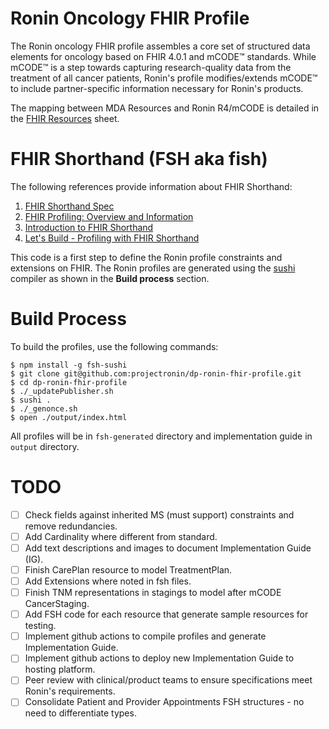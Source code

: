 # Ronin Oncology FHIR Profile
The Ronin oncology FHIR profile assembles a core set of structured data elements for oncology based on FHIR 4.0.1 and mCODE™ standards.  While mCODE™ is a step towards capturing research-quality data from the treatment of all cancer patients, Ronin's profile modifies/extends mCODE™ to include partner-specific information necessary for Ronin's products.

The mapping between MDA Resources and Ronin R4/mCODE is detailed in the [FHIR Resources](https://docs.google.com/spreadsheets/d/1qSqmaAK_GaDUUZACUQ6TI5Q9qvQ2BwvQ_KRjl10OoU0/edit?ts=60be5536#gid=0) sheet.

# FHIR Shorthand (FSH aka fish)
The following references provide information about FHIR Shorthand:
1. [FHIR Shorthand Spec](https://build.fhir.org/ig/HL7/fhir-shorthand/index.html)
2. [FHIR Profiling: Overview and Information](https://www.youtube.com/watch?v=dku3lqIYEls)
3. [Introduction to FHIR Shorthand](https://www.youtube.com/watch?v=RfmqpUA606U)
4. [Let's Build - Profiling with FHIR Shorthand](https://www.youtube.com/watch?v=7yzLzQjict0)
 
This code is a first step to define the Ronin profile constraints and extensions on FHIR.  The Ronin profiles are generated using the [sushi](https://github.com/FHIR/sushi) compiler as shown in the **Build process** section.

# Build Process
To build the profiles, use the following commands:
```
$ npm install -g fsh-sushi
$ git clone git@github.com:projectronin/dp-ronin-fhir-profile.git
$ cd dp-ronin-fhir-profile
$ ./_updatePublisher.sh
$ sushi .
$ ./_genonce.sh
$ open ./output/index.html
```
All profiles will be in `fsh-generated` directory and implementation guide in `output` directory.

# TODO
- [ ] Check fields against inherited MS (must support) constraints and remove redundancies.
- [ ] Add Cardinality where different from standard.
- [ ] Add text descriptions and images to document Implementation Guide (IG).
- [ ] Finish CarePlan resource to model TreatmentPlan.
- [ ] Add Extensions where noted in fsh files.
- [ ] Finish TNM representations in stagings to model after mCODE CancerStaging.
- [ ] Add FSH code for each resource that generate sample resources for testing.
- [ ] Implement github actions to compile profiles and generate Implementation Guide.
- [ ] Implement github actions to deploy new Implementation Guide to hosting platform.
- [ ] Peer review with clinical/product teams to ensure specifications meet Ronin's requirements.
- [ ] Consolidate Patient and Provider Appointments FSH structures - no need to differentiate types.
